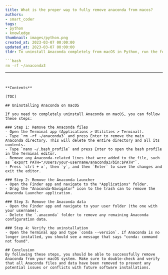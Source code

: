 ```yaml
---
title: What is the proper way to fully remove anaconda from macos?
authors:
- smart_coder
tags:
- python
- knowledge
thumbnail: images/python.png
created_at: 2023-03-07 00:00:00
updated_at: 2023-03-07 00:00:00
tldr: To uninstall Anaconda completely from macOS in Python, run the following command in the terminal 

```bash
rm -rf ~/anaconda3
```
---
```


**Contents**

[TOC]

## Uninstalling Anaconda on macOS

If you need to completely uninstall Anaconda on macOS, you can follow these steps:

### Step 1: Remove the Anaconda files
- Open the Terminal app (Applications > Utilities > Terminal).
- Type `rm -rf ~/anaconda3` and press Enter to remove the main Anaconda directory. This will delete the entire directory and all its contents.
- Type `nano ~/.bash_profile` and press Enter to open the bash profile in the Terminal editor.
- Remove any Anaconda-related lines that were added to the file, such as `export PATH="/Users/your-username/anaconda3/bin:$PATH"`.
- Press `ctrl + x`, then `y`, and then `Enter` to save the changes and exit the editor.

### Step 2: Remove the Anaconda Launcher
- Open the Finder app and navigate to the "Applications" folder.
- Drag the "Anaconda-Navigator" icon to the trash can to remove the Anaconda Launcher application.

### Step 3: Remove the Anaconda data
- Open the Finder app and navigate to your user folder (the one with your username).
- Delete the `.anaconda` folder to remove any remaining Anaconda configuration data.

### Step 4: Verify the uninstallation
- Open the Terminal app and type `conda --version`. If Anaconda is no longer installed, you should see a message that says "conda: command not found".

## Conclusion
By following these steps, you should be able to successfully remove Anaconda from your macOS system. Make sure to double-check and verify that all Anaconda files and data have been removed to prevent any potential issues or conflicts with future software installations.
